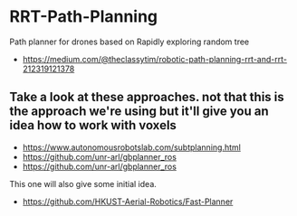 # RRT-Path-Planning
Path planner for drones based on Rapidly exploring random tree

  - https://medium.com/@theclassytim/robotic-path-planning-rrt-and-rrt-212319121378

## Take a look at these approaches. not that this is the approach we're using but it'll give you an idea how to work with voxels

  - https://www.autonomousrobotslab.com/subtplanning.html
  - https://github.com/unr-arl/gbplanner_ros
  - https://github.com/unr-arl/gbplanner_ros
  
 This one will also give some initial idea.

  - https://github.com/HKUST-Aerial-Robotics/Fast-Planner

